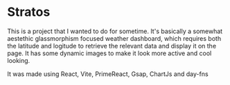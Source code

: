 # Stratos

This is a project that I wanted to do for sometime. It's basically a somewhat aestethic glassmorphism focused weather dashboard, which requires both the latitude and logitude to retrieve the relevant data and display it on the page.
It has some dynamic images to make it look more active and cool looking.

It was made using React, Vite, PrimeReact, Gsap, ChartJs and day-fns
